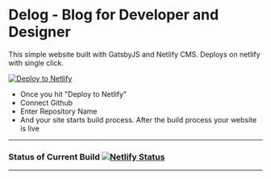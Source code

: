 # Delog - Blog for Developer and Designer
This simple website built with GatsbyJS and Netlify CMS. Deploys on netlify with single click.

[![Deploy to Netlify](https://www.netlify.com/img/deploy/button.svg)](https://app.netlify.com/start/deploy?repository=hhttps://github.com/W3Layouts/delog/)

* Once you hit "Deploy to Netlify"
* Connect Github
* Enter Repository Name
* And your site starts build process. After the build process your website is live

---
### Status of Current Build [![Netlify Status](https://api.netlify.com/api/v1/badges/8ec719ad-c2f8-4529-b97d-e7561a9eaf33/deploy-status)](https://app.netlify.com/sites/delog-w3layouts/deploys)
---
